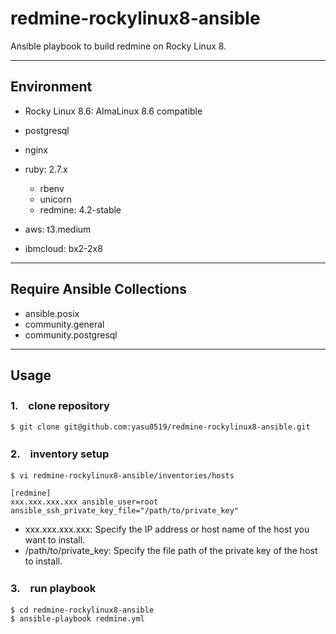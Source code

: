 # redmine-rockylinux8-ansible

Ansible playbook to build redmine on Rocky Linux 8.

---
## Environment

* Rocky Linux 8.6: AlmaLinux 8.6 compatible
* postgresql
* nginx
* ruby: 2.7.x
  - rbenv
  - unicorn
  - redmine: 4.2-stable

* aws: t3.medium
* ibmcloud: bx2-2x8


---
## Require Ansible Collections
* ansible.posix
* community.general
* community.postgresql

---
## Usage

### 1.　clone repository

```
$ git clone git@github.com:yasu0519/redmine-rockylinux8-ansible.git
```

### 2.　inventory setup

```
$ vi redmine-rockylinux8-ansible/inventories/hosts
```

```
[redmine]
xxx.xxx.xxx.xxx ansible_user=root ansible_ssh_private_key_file="/path/to/private_key"
```

* xxx.xxx.xxx.xxx: Specify the IP address or host name of the host you want to install.
* /path/to/private_key: Specify the file path of the private key of the host to install.

### 3.　run playbook

```
$ cd redmine-rockylinux8-ansible
$ ansible-playbook redmine.yml
```
